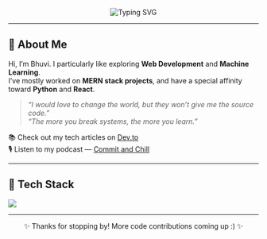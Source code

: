 <p align="center">
  <img src="https://readme-typing-svg.herokuapp.com?font=Fira+Code&size=24&pause=1000&color=F75C7E&center=true&vCenter=true&width=550&lines=Heyyy+I'm+Bhuvi+%F0%9F%91%8B;Full+Stack+Developer;ML+Enthusiast+%7C+Writer+%7C+Designer" alt="Typing SVG" />
</p>

---

## 🌸 About Me

Hi, I’m Bhuvi. I particularly like exploring **Web Development** and **Machine Learning**.  
I’ve mostly worked on **MERN stack projects**, and have a special affinity toward **Python** and **React**.

> _“I would love to change the world, but they won’t give me the source code.”_  
> _“The more you break systems, the more you learn.”_

📚 Check out my tech articles on [Dev.to](https://dev.to/bhuvi_d)  
🎙️ Listen to my podcast — [Commit and Chill](https://open.spotify.com/show/4ftrwHcbe0aUMO4Wri8GJB?si=nD_GQVDhRP-kpcODDThE2Q)

---

## 🔧 Tech Stack

<p align="left">
  <img src="https://skillicons.dev/icons?i=react,nextjs,nodejs,express,mongodb,python,java" />
</p>

---

<p align="center">✨ Thanks for stopping by! More code contributions coming up :) ✨</p>

<!--
**bhuvi-d/bhuvi-d** is a ✨ _special_ ✨ repository because its `README.md` (this file) appears on your GitHub profile.

Here are some ideas to get you started:

- 🔭 I’m currently working on ...
- 🌱 I’m currently learning ...
- 👯 I’m looking to collaborate on ...
- 🤔 I’m looking for help with ...
- 💬 Ask me about ...
- 📫 How to reach me: ...
- 😄 Pronouns: ...
- ⚡ Fun fact: ...
-->

